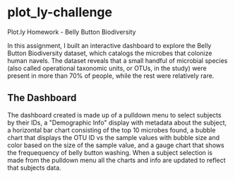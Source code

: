 # plot_ly-challenge
Plot.ly Homework - Belly Button Biodiversity

In this assignment, I built an interactive dashboard to explore the Belly Button Biodiversity dataset, which catalogs the microbes that colonize human navels. The dataset reveals that a small handful of microbial species (also called operational taxonomic units, or OTUs, in the study) were present in more than 70% of people, while the rest were relatively rare.

## The Dashboard
The dashboard created is made up of a pulldown menu to select subjects by their IDs, a "Demographic Info" display with metadata about the subject, a horizontal bar chart consisting of the top 10 microbes found, a bubble chart that displays the OTU ID vs the sample values with bubble size and color based on the size of the sample value, and a gauge chart that shows the frequequency of belly button washing. When a subject selection is made from the pulldown menu all the charts and info are updated to reflect that subjects data.
